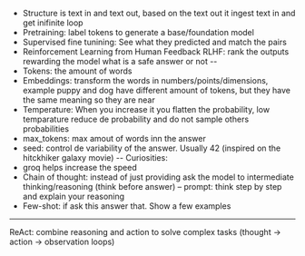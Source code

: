 - Structure is text in and text out, based on the text out it ingest text in and get inifinite loop
- Pretraining: label tokens to generate a base/foundation model
- Supervised fine tunining: See what they predicted and match the pairs
- Reinforcement Learning from Human Feedback RLHF: rank the outputs rewarding the model what is a safe answer or not
--
- Tokens: the amount of words
- Embeddings: transform the words in numbers/points/dimensions, example puppy and dog have different amount of tokens, but they have the same meaning so they are near
- Temperature: When you increase it you flatten the probability, low temparature reduce de probability and do not sample others probabilities
- max_tokens: max amout of words inn the answer
- seed: control de variability of the answer. Usually 42 (inspired on the hitckhiker galaxy movie)
--
Curiosities:
- groq helps increase the speed
- Chain of thought: instead of just providing ask the model to intermediate thinking/reasoning (think before answer) – prompt: think step by step and explain your reasoning
- Few-shot: if ask this answer that. Show a few examples
---
ReAct: combine reasoning and action to solve complex tasks (thought -> action -> observation loops)
